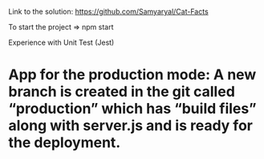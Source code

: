 
Link to the solution: https://github.com/Samyaryal/Cat-Facts

To start the project => npm start



Experience with Unit Test (Jest)



App for the production mode:  A new branch is created in the git called “production” which has “build files” along with server.js and is ready for the deployment.
=======



